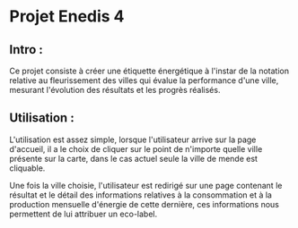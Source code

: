 <h1>Projet Enedis 4</h1>

<h2>Intro :</h2>
<p>Ce projet consiste à créer une étiquette énergétique à l'instar de la notation relative au fleurissement des villes qui évalue la performance d'une ville, mesurant l'évolution des résultats et les progrès réalisés.</p>

<h2>Utilisation :</h2>
<p>L'utilisation est assez simple, lorsque l'utilisateur arrive sur la page d'accueil, il a le choix de cliquer sur le point de n'importe quelle ville présente sur la carte, dans le cas actuel seule la ville de mende est cliquable.</p>
<p>Une fois la ville choisie, l'utilisateur est redirigé sur une page contenant le résultat et le détail des informations relatives à la consommation et à la production mensuelle d'énergie de cette dernière, ces informations nous permettent de lui attribuer un eco-label.</p>
